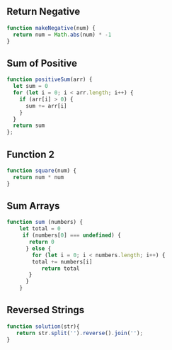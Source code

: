 ## Return Negative

```js
function makeNegative(num) {
  return num = Math.abs(num) * -1
}
```

## Sum of Positive

```js
function positiveSum(arr) {
  let sum = 0
  for (let i = 0; i < arr.length; i++) {
    if (arr[i] > 0) {
      sum += arr[i]
    } 
  }
  return sum
};
```

## Function 2

```js
function square(num) {
  return num * num
}
```

## Sum Arrays

```js
function sum (numbers) {
    let total = 0
     if (numbers[0] === undefined) {
       return 0
      } else {
        for (let i = 0; i < numbers.length; i++) {
        total += numbers[i]
           return total
       }   
      } 
    }
```

## Reversed Strings

```js
function solution(str){
   return str.split('').reverse().join('');
}
```
